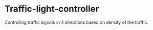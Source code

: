 # Traffic-light-controller
Controlling traffic signals in 4 directions based on density of the traffic.
